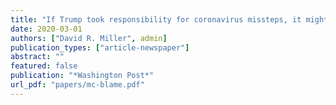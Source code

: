 ```yaml
---
title: "If Trump took responsibility for coronavirus missteps, it might actually help him"
date: 2020-03-01
authors: ["David R. Miller", admin]
publication_types: ["article-newspaper"]
abstract: ""
featured: false
publication: "*Washington Post*"
url_pdf: "papers/mc-blame.pdf"
---
```


